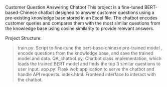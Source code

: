 Customer Question Answering Chatbot
This project is a fine-tuned BERT-based-Chinese chatbot designed to answer customer questions using a pre-existing knowledge base stored in an Excel file. The chatbot encodes customer queries and compares them with the most similar questions from the knowledge base using cosine similarity to provide relevant answers.

Project Structure:
>train.py: Script to fine-tune the bert-base-chinese pre-trained model , encode questions from the knowledge base, and save the trained model and data.
>QA_chatbot.py: Chatbot class implementation, which loads the trained BERT model and finds the top 3 similar questions to user input.
>app.py: Flask web application to serve the chatbot and handle API requests.
>index.html: Frontend interface to interact with the chatbot.
